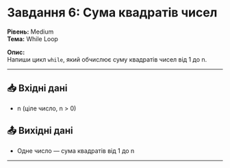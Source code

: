 # Завдання 6: Сума квадратів чисел

**Рівень:** Medium  
**Тема:** While Loop  

**Опис:**  
Напиши цикл `while`, який обчислює суму квадратів чисел від 1 до n.

---

## 📥 Вхідні дані
- n (ціле число, n > 0)

## 📤 Вихідні дані
- Одне число — сума квадратів від 1 до n

---